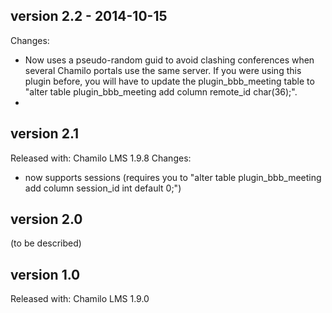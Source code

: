 version 2.2 - 2014-10-15
------------------------
Changes:
* Now uses a pseudo-random guid to avoid clashing conferences when several Chamilo portals use the same server. If you were using this plugin before, you will have to update the plugin_bbb_meeting table to "alter table plugin_bbb_meeting add column remote_id char(36);".
*

version 2.1
-----------
Released with: Chamilo LMS 1.9.8
Changes:
* now supports sessions (requires you to "alter table plugin_bbb_meeting add column session_id int default 0;")

version 2.0
-----------
(to be described)

version 1.0
-----------
Released with: Chamilo LMS 1.9.0

